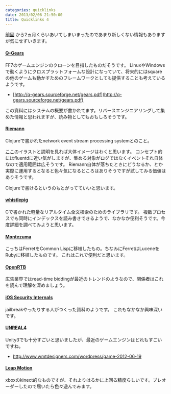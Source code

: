 ```yaml
---
categories: quicklinks
date: 2013/02/06 21:50:00
title: Quicklinks 4
---
```


[前回](http://mojavy.com/blog/2012/11/14/quicklinks3/) から2ヵ月くらいあいてしまいまったのであまり新しくない情報もありますが気にせずいきます。

#### [Q-Gears](http://q-gears.sourceforge.net/index.phtml?content=1)

FF7のゲームエンジンのクローンを目指したものだそうです。
LinuxやWindowsで動くようにクロスプラットフォームな設計になっていて、将来的にはsquareの他のゲームも動かすためのフレームワークとしても提供することも考えているようです。

* [http://q-gears.sourceforge.net/gears.pdf](http://q-gears.sourceforge.net/gears.pdf)

この資料にはシステムの概要が書かれてます。リバースエンジニアリングして集めた情報と思われますが、読み物としてもおもしろそうです。

#### [Riemann](http://riemann.io/)

Clojureで書かれたnetwork event stream processing systemとのこと。

[ここ](http://riemann.io/concepts.html)のイラストと説明を見れば大体イメージはわくと思います。
コンセプト的にはfluentdに近い気がしますが、集める対象がログではなくイベントそれ自体なので適用範囲は広そうです。
Riemann自体が落ちたときにどうなるか、とか実際に運用するとなると色々気になるところはありそうですが試してみる価値はありそうです。

Clojureで書けるというのもとがってていいと思います。


#### [whistlepig](https://github.com/wmorgan/whistlepig)

Cで書かれた軽量なリアルタイム全文検索のためのライブラリです。
複数プロセスでも同時にインデックスを読み書きできるようで、なかなか便利そうです。今度詳細を調べてみようと思います。

#### [Montezuma](http://code.google.com/p/montezuma/)

こっちはFerretをCommon Lispに移植したもの。ちなみにFerretはLuceneをRubyに移植したものです。
これはこれで便利だと思います。


#### [OpenRTB](http://code.google.com/p/openrtb/)

広告業界ではread-time biddingが最近のトレンドのようなので、関係者はこれを読んで理解を深めましょう。


#### [iOS Security Internals](http://365.rsaconference.com/servlet/JiveServlet/previewBody/3488-102-1-4589/MBS-402.pdf)

jailbreakやったりする人がつくった資料のようです。
これもなかなか興味深いです。


#### [UNREAL4](http://www.unrealengine.com/unreal_engine_4/)

Unity3でも十分すごいと思いましたが、最近のゲームエンジンはどれもすごいですね。

* http://www.wmtdesigners.com/wordpress/game-2012-06-19


#### [Leap Motion](https://www.leapmotion.com/)

xboxのkinect的なものですが、それよりはるかに上回る精度らしいです。プレオーダーしたので届いたら色々遊んでみます。

